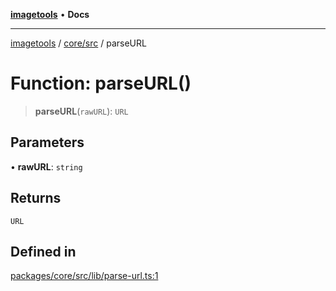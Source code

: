 [**imagetools**](../../../README.md) • **Docs**

***

[imagetools](../../../modules.md) / [core/src](../README.md) / parseURL

# Function: parseURL()

> **parseURL**(`rawURL`): `URL`

## Parameters

• **rawURL**: `string`

## Returns

`URL`

## Defined in

[packages/core/src/lib/parse-url.ts:1](https://github.com/JonasKruckenberg/imagetools/blob/b6421598cd4879d5c28755c1d558f8b5955cc5a1/packages/core/src/lib/parse-url.ts#L1)
